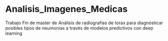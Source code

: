 # Analisis_Imagenes_Medicas

Trabajo Fin de master de Análisis de radiografías de torax para diagnósticar posibles tipos de neumonias a través de modelos predictivos con deep learning
